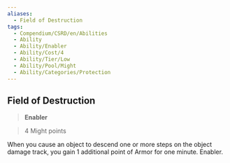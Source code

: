 ```yaml
---
aliases:
  - Field of Destruction
tags:
  - Compendium/CSRD/en/Abilities
  - Ability
  - Ability/Enabler
  - Ability/Cost/4
  - Ability/Tier/Low
  - Ability/Pool/Might
  - Ability/Categories/Protection
---
```

  
    
## Field of Destruction    
>**Enabler**    
>4 Might points  
    
When you cause an object to descend one or more steps on the object damage track, you gain 1 additional point of Armor for one minute. Enabler.